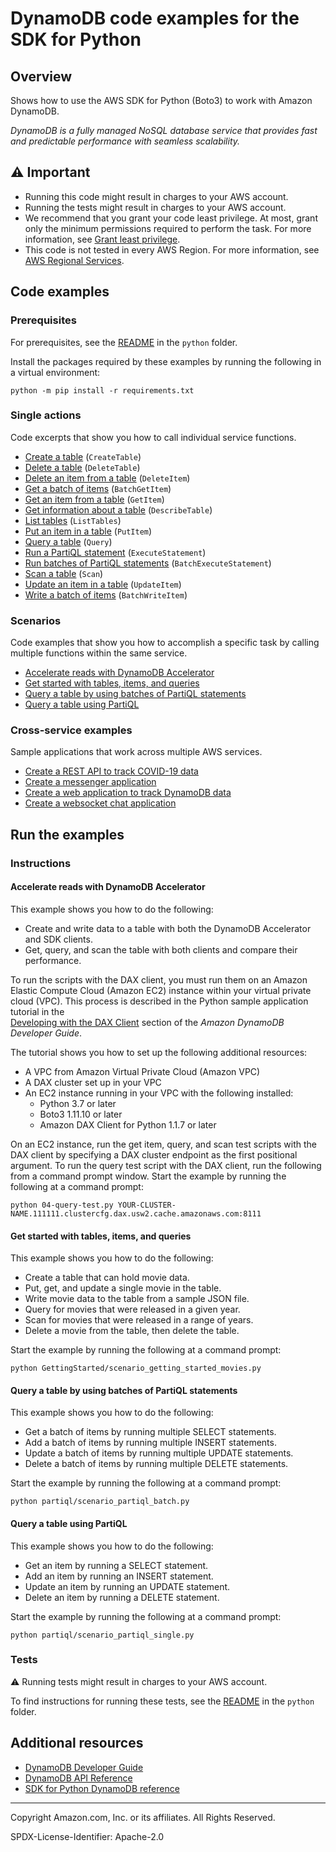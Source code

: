 <!--Generated by WRITEME on 2023-04-12 00:07:40.530346 (UTC)-->
# DynamoDB code examples for the SDK for Python

## Overview

Shows how to use the AWS SDK for Python (Boto3) to work with Amazon DynamoDB.

<!--custom.overview.start-->
<!--custom.overview.end-->

*DynamoDB is a fully managed NoSQL database service that provides fast and predictable performance with seamless scalability.*

## ⚠ Important

* Running this code might result in charges to your AWS account.
* Running the tests might result in charges to your AWS account.
* We recommend that you grant your code least privilege. At most, grant only the minimum permissions required to perform the task. For more information, see [Grant least privilege](https://docs.aws.amazon.com/IAM/latest/UserGuide/best-practices.html#grant-least-privilege).
* This code is not tested in every AWS Region. For more information, see [AWS Regional Services](https://aws.amazon.com/about-aws/global-infrastructure/regional-product-services).

<!--custom.important.start-->
<!--custom.important.end-->

## Code examples

### Prerequisites

For prerequisites, see the [README](../../README.md#Prerequisites) in the `python` folder.

Install the packages required by these examples by running the following in a virtual environment:

```
python -m pip install -r requirements.txt
```

<!--custom.prerequisites.start-->
<!--custom.prerequisites.end-->

### Single actions

Code excerpts that show you how to call individual service functions.

* [Create a table](GettingStarted/scenario_getting_started_movies.py#L73) (`CreateTable`)
* [Delete a table](GettingStarted/scenario_getting_started_movies.py#L293) (`DeleteTable`)
* [Delete an item from a table](GettingStarted/update_and_query.py#L90) (`DeleteItem`)
* [Get a batch of items](batching/dynamo_batching.py#L62) (`BatchGetItem`)
* [Get an item from a table](GettingStarted/scenario_getting_started_movies.py#L175) (`GetItem`)
* [Get information about a table](GettingStarted/scenario_getting_started_movies.py#L46) (`DescribeTable`)
* [List tables](GettingStarted/scenario_getting_started_movies.py#L105) (`ListTables`)
* [Put an item in a table](GettingStarted/scenario_getting_started_movies.py#L151) (`PutItem`)
* [Query a table](GettingStarted/update_and_query.py#L118) (`Query`)
* [Run a PartiQL statement](partiql/scenario_partiql_single.py#L41) (`ExecuteStatement`)
* [Run batches of PartiQL statements](partiql/scenario_partiql_batch.py#L42) (`BatchExecuteStatement`)
* [Scan a table](GettingStarted/scenario_getting_started_movies.py#L243) (`Scan`)
* [Update an item in a table](GettingStarted/update_and_query.py#L28) (`UpdateItem`)
* [Write a batch of items](GettingStarted/scenario_getting_started_movies.py#L126) (`BatchWriteItem`)

### Scenarios

Code examples that show you how to accomplish a specific task by calling multiple
functions within the same service.

* [Accelerate reads with DynamoDB Accelerator](TryDax/01-create-table.py) 
* [Get started with tables, items, and queries](GettingStarted/scenario_getting_started_movies.py) 
* [Query a table by using batches of PartiQL statements](partiql/scenario_partiql_batch.py) 
* [Query a table using PartiQL](partiql/scenario_partiql_single.py) 

### Cross-service examples

Sample applications that work across multiple AWS services.

* [Create a REST API to track COVID-19 data](../../cross_service/apigateway_covid-19_tracker) 
* [Create a messenger application](../../cross_service/stepfunctions_messenger) 
* [Create a web application to track DynamoDB data](../../cross_service/dynamodb_item_tracker) 
* [Create a websocket chat application](../../cross_service/apigateway_websocket_chat) 

## Run the examples

### Instructions


<!--custom.instructions.start-->
<!--custom.instructions.end-->



#### Accelerate reads with DynamoDB Accelerator

This example shows you how to do the following:

* Create and write data to a table with both the DynamoDB Accelerator and SDK clients.
* Get, query, and scan the table with both clients and compare their performance.

<!--custom.scenario_prereqs.dynamodb_Usage_DaxDemo.start-->
<!--custom.scenario_prereqs.dynamodb_Usage_DaxDemo.end-->

<!--custom.scenarios.dynamodb_Usage_DaxDemo.start-->
To run the scripts with the DAX client, you must run them on an Amazon Elastic Compute 
Cloud (Amazon EC2) instance within your virtual private cloud (VPC). This process is 
described in the Python sample application tutorial in the  
[Developing with the DAX Client](https://docs.aws.amazon.com/amazondynamodb/latest/developerguide/DAX.client.html) 
section of the *Amazon DynamoDB Developer Guide*.

The tutorial shows you how to set up the following additional resources:

- A VPC from Amazon Virtual Private Cloud (Amazon VPC)
- A DAX cluster set up in your VPC 
- An EC2 instance running in your VPC with the following installed:
    - Python 3.7 or later
    - Boto3 1.11.10 or later
    - Amazon DAX Client for Python 1.1.7 or later

On an EC2 instance, run the get item, query, and scan test scripts with the DAX client
by specifying a DAX cluster endpoint as the first positional argument.
To run the query test script with the DAX client, run the following from a command 
prompt window.
Start the example by running the following at a command prompt:

```commandline
python 04-query-test.py YOUR-CLUSTER-NAME.111111.clustercfg.dax.usw2.cache.amazonaws.com:8111
```
<!--custom.scenarios.dynamodb_Usage_DaxDemo.end-->

#### Get started with tables, items, and queries

This example shows you how to do the following:

* Create a table that can hold movie data.
* Put, get, and update a single movie in the table.
* Write movie data to the table from a sample JSON file.
* Query for movies that were released in a given year.
* Scan for movies that were released in a range of years.
* Delete a movie from the table, then delete the table.

<!--custom.scenario_prereqs.dynamodb_Scenario_GettingStartedMovies.start-->
<!--custom.scenario_prereqs.dynamodb_Scenario_GettingStartedMovies.end-->

Start the example by running the following at a command prompt:

```
python GettingStarted/scenario_getting_started_movies.py
```

<!--custom.scenarios.dynamodb_Scenario_GettingStartedMovies.start-->
<!--custom.scenarios.dynamodb_Scenario_GettingStartedMovies.end-->

#### Query a table by using batches of PartiQL statements

This example shows you how to do the following:

* Get a batch of items by running multiple SELECT statements.
* Add a batch of items by running multiple INSERT statements.
* Update a batch of items by running multiple UPDATE statements.
* Delete a batch of items by running multiple DELETE statements.

<!--custom.scenario_prereqs.dynamodb_Scenario_PartiQLBatch.start-->
<!--custom.scenario_prereqs.dynamodb_Scenario_PartiQLBatch.end-->

Start the example by running the following at a command prompt:

```
python partiql/scenario_partiql_batch.py
```

<!--custom.scenarios.dynamodb_Scenario_PartiQLBatch.start-->
<!--custom.scenarios.dynamodb_Scenario_PartiQLBatch.end-->

#### Query a table using PartiQL

This example shows you how to do the following:

* Get an item by running a SELECT statement.
* Add an item by running an INSERT statement.
* Update an item by running an UPDATE statement.
* Delete an item by running a DELETE statement.

<!--custom.scenario_prereqs.dynamodb_Scenario_PartiQLSingle.start-->
<!--custom.scenario_prereqs.dynamodb_Scenario_PartiQLSingle.end-->

Start the example by running the following at a command prompt:

```
python partiql/scenario_partiql_single.py
```

<!--custom.scenarios.dynamodb_Scenario_PartiQLSingle.start-->
<!--custom.scenarios.dynamodb_Scenario_PartiQLSingle.end-->

### Tests

⚠ Running tests might result in charges to your AWS account.


To find instructions for running these tests, see the [README](../../README.md#Tests)
in the `python` folder.



<!--custom.tests.start-->
<!--custom.tests.end-->

## Additional resources

* [DynamoDB Developer Guide](https://docs.aws.amazon.com/amazondynamodb/latest/developerguide/Introduction.html)
* [DynamoDB API Reference](https://docs.aws.amazon.com/amazondynamodb/latest/APIReference/Welcome.html)
* [SDK for Python DynamoDB reference](https://boto3.amazonaws.com/v1/documentation/api/latest/reference/services/dynamodb.html)

<!--custom.resources.start-->
<!--custom.resources.end-->

---

Copyright Amazon.com, Inc. or its affiliates. All Rights Reserved.

SPDX-License-Identifier: Apache-2.0